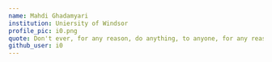 ```yaml
---
name: Mahdi Ghadamyari
institution: Uniersity of Windsor
profile_pic: i0.png
quote: Don't ever, for any reason, do anything, to anyone, for any reason, ever, no matter what, no mat... 
github_user: i0
---
```


